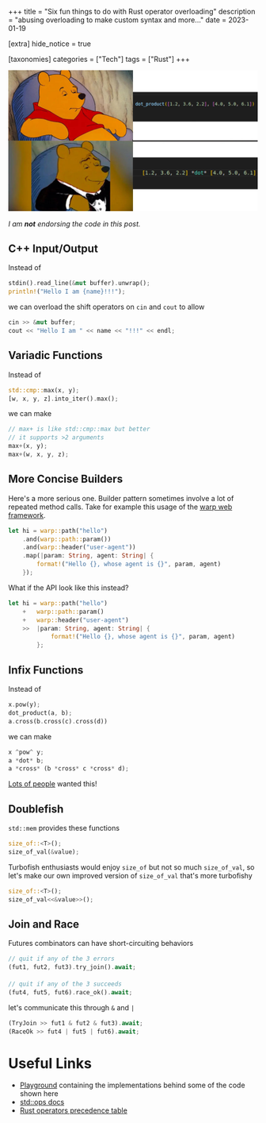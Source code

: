 
+++
title = "Six fun things to do with Rust operator overloading"
description = "abusing overloading to make custom syntax and more..."
date = 2023-01-19

[extra]
hide_notice = true

[taxonomies]
categories = ["Tech"]
tags = ["Rust"]
+++

![Winnie the Pooh meme: the regular Pooh has at `dot_product([1.2, 3.6, 2.2], [4.0, 5.0, 6.1])` while the suit one has `[1.2, 3.6, 2.2] *dot* [4.0, 5.0, 6.1]`](dot-product-pooh.jpg)

*I am **not** endorsing the code in this post.*

## C++ Input/Output
Instead of
```rust
stdin().read_line(&mut buffer).unwrap();
println!("Hello I am {name}!!!");
```
we can overload the shift operators on `cin` and `cout` to allow
```rust
cin >> &mut buffer;
cout << "Hello I am " << name << "!!!" << endl;
```

## Variadic Functions
Instead of
```rust
std::cmp::max(x, y);
[w, x, y, z].into_iter().max();
```
we can make
```rust
// max+ is like std::cmp::max but better
// it supports >2 arguments
max+(x, y);
max+(w, x, y, z);
```

## More Concise Builders
Here's a more serious one. Builder pattern sometimes involve a lot of repeated method calls. Take for example this usage of the [warp web framework](https://github.com/seanmonstar/warp).
```rust
let hi = warp::path("hello")
    .and(warp::path::param())
    .and(warp::header("user-agent"))
    .map(|param: String, agent: String| {
        format!("Hello {}, whose agent is {}", param, agent)
    });
```
What if the API look like this instead?
```rust
let hi = warp::path("hello")
	+	warp::path::param()
	+	warp::header("user-agent")
	>>	|param: String, agent: String| {
			format!("Hello {}, whose agent is {}", param, agent)
		};
```

## Infix Functions
Instead of
```rust
x.pow(y);
dot_product(a, b);
a.cross(b.cross(c).cross(d))
```
we can make
```rust
x ^pow^ y;
a *dot* b;
a *cross* (b *cross* c *cross* d);
```

[Lots of people](https://github.com/rust-lang/rfcs/issues/1579) wanted this!

## Doublefish
`std::mem` provides these functions
```rust
size_of::<T>();
size_of_val(&value);
```
Turbofish enthusiasts would enjoy `size_of` but not so much `size_of_val`, so let's make our own improved version of `size_of_val` that's more turbofishy
```rust
size_of::<T>();
size_of_val<<&value>>();
```

## Join and Race
Futures combinators can have short-circuiting behaviors
```rust
// quit if any of the 3 errors
(fut1, fut2, fut3).try_join().await;

// quit if any of the 3 succeeds
(fut4, fut5, fut6).race_ok().await;
```
let's communicate this through `&` and `|`
```rust
(TryJoin >> fut1 & fut2 & fut3).await;
(RaceOk >> fut4 | fut5 | fut6).await;
```

# Useful Links
- [Playground](https://play.rust-lang.org/?version=stable&mode=debug&edition=2021&gist=71da59351b0988249a69014e6b191353) containing the implementations behind some of the code shown here
- [std::ops docs](https://doc.rust-lang.org/std/ops/index.html)
- [Rust operators precedence table](https://doc.rust-lang.org/reference/expressions.html#expression-precedence)